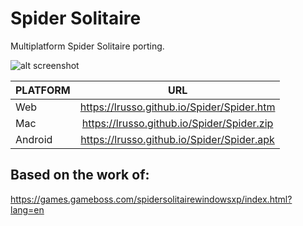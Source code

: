 # Spider Solitaire

Multiplatform Spider Solitaire porting.

![alt screenshot](https://raw.githubusercontent.com/lrusso/Spider/master/Spider.png)

| PLATFORM  | URL
| :------------ |:---------------:|
| Web | https://lrusso.github.io/Spider/Spider.htm
| Mac | https://lrusso.github.io/Spider/Spider.zip
| Android | https://lrusso.github.io/Spider/Spider.apk

## Based on the work of:

https://games.gameboss.com/spidersolitairewindowsxp/index.html?lang=en
